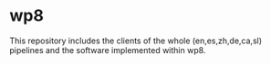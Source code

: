 wp8
===
This repository includes the clients of the whole (en,es,zh,de,ca,sl) pipelines and the software implemented within wp8.
